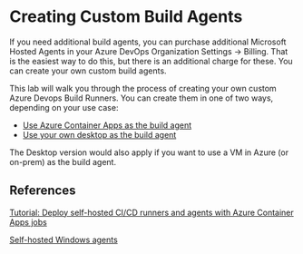 # Creating Custom Build Agents

If you need additional build agents, you can purchase additional Microsoft Hosted Agents in your Azure DevOps Organization Settings -> Billing.  That is the easiest way to do this, but there is an additional charge for these. You can create your own custom build agents.

This lab will walk you through the process of creating your own custom Azure Devops Build Runners. You can create them in one of two ways, depending on your use case:

* [Use Azure Container Apps as the build agent](./aca-runner/README.md)
* [Use your own desktop as the build agent](./desktop-runner/README.md)

The Desktop version would also apply if you want to use a VM in Azure (or on-prem) as the build agent.

## References

[Tutorial: Deploy self-hosted CI/CD runners and agents with Azure Container Apps jobs](https://learn.microsoft.com/en-us/azure/container-apps/tutorial-ci-cd-runners-jobs?tabs=bash&pivots=container-apps-jobs-self-hosted-ci-cd-azure-pipelines)

[Self-hosted Windows agents](https://learn.microsoft.com/en-us/azure/devops/pipelines/agents/windows-agent?view=azure-devops)
